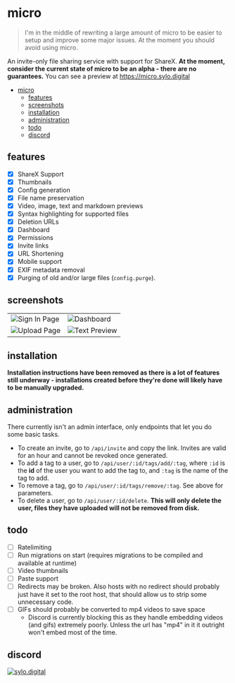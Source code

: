 # micro

> I'm in the middle of rewriting a large amount of micro to be easier to setup and improve some major issues. At the moment you should avoid using micro.

An invite-only file sharing service with support for ShareX. **At the moment, consider the current state of micro to be an alpha - there are no guarantees.** You can see a preview at https://micro.sylo.digital

- [micro](#micro)
  - [features](#features)
  - [screenshots](#screenshots)
  - [installation](#installation)
  - [administration](#administration)
  - [todo](#todo)
  - [discord](#discord)

## features

- [x] ShareX Support
- [x] Thumbnails
- [x] Config generation
- [x] File name preservation
- [x] Video, image, text and markdown previews
- [x] Syntax highlighting for supported files
- [x] Deletion URLs
- [x] Dashboard
- [x] Permissions
- [x] Invite links
- [x] URL Shortening
- [x] Mobile support
- [x] EXIF metadata removal
- [x] Purging of old and/or large files (`config.purge`).

## screenshots

<table>
  <tr>
    <td><img src="https://i.imgur.com/YN5WXpz.png" title="Sign In Page" alt="Sign In Page"></td>
    <td><img src="https://i.imgur.com/lw0FlYR.png" title="Dashboard" alt="Dashboard"></td>
   </tr> 
  </tr>
  <tr>
    <td><img src="https://i.imgur.com/ybu4B8I.png" title="Upload Page" alt="Upload Page"></td>
    <td><img src="https://i.imgur.com/Ij7PElj.png" title="Text Preview" alt="Text Preview"></td>
   </tr> 
  </tr>
</table>

## installation

**Installation instructions have been removed as there is a lot of features still underway - installations created before they're done will likely have to be manually upgraded.**

<!-- ## installation

Before you get started, please keep in mind micro isn't really intended to be self-hosted; setting it up can be tricky and managing it isn't particularly fun. This is a _very_ rough guide to help people that already know what they're doing. If you can't follow along, you should hold off on hosting your own instance until there are better instructions. I'd also recommend you read through the files in [/example](/example) first to see if you can follow along, because if you can't you're just gonna waste time trying to follow the instructions below.

1. Install `git`, `docker` and `docker-compose`
2. Download the files in this repository, `git clone https://github.com/sylv/micro.git`
3. Copy the example configs to the current directory, `cp ./micro/example/* ./`
4. Fill out `.microrc`, `Caddyfile` and `docker-compose.yml`. **You need to read through each file carefully or you'll risk fucking up your entire micro instance.** The comments are important and include information on initial startup and security. Caddy is optional but it will handle encrypting traffic and redirecting insecure requests, so for anything but a test environment you should use it or something similar.
5. Run `docker-compose up -d postgres` to start the database.
6. Run `docker-compose run -e DATABASE_URL=postgresql://micro:youshallnotpass@postgres/micro micro prisma db push` to create database tables.
7. Run `docker-compose up -d micro` to start micro.
8. Get the startup invite by doing `docker-compose logs micro` and copying the invite URL that should be somewhere towards the end of the log. Go to that URL to create the first account. -->

## administration

There currently isn't an admin interface, only endpoints that let you do some basic tasks.

- To create an invite, go to `/api/invite` and copy the link. Invites are valid for an hour and cannot be revoked once generated.
- To add a tag to a user, go to `/api/user/:id/tags/add/:tag`, where `:id` is the **id** of the user you want to add the tag to, and `:tag` is the name of the tag to add.
- To remove a tag, go to `/api/user/:id/tags/remove/:tag`. See above for parameters.
- To delete a user, go to `/api/user/:id/delete`. **This will only delete the user, files they have uploaded will not be removed from disk.**

## todo

- [ ] Ratelimiting
- [ ] Run migrations on start (requires migrations to be compiled and available at runtime)
- [ ] Video thumbnails
- [ ] Paste support
- [ ] Redirects may be broken. Also hosts with no redirect should probably just have it set to the root host, that should allow us to strip some unnecessary code.
- [ ] GIFs should probably be converted to mp4 videos to save space
  - Discord is currently blocking this as they handle embedding videos (and gifs) extremely poorly. Unless the url has "mp4" in it it outright won't embed most of the time.

## discord

<a href="https://discord.gg/VDMX6VQRZm" target="__blank">
  <img src="https://discordapp.com/api/guilds/778444719553511425/widget.png?style=banner2" alt="sylo.digital"/>
</a>
